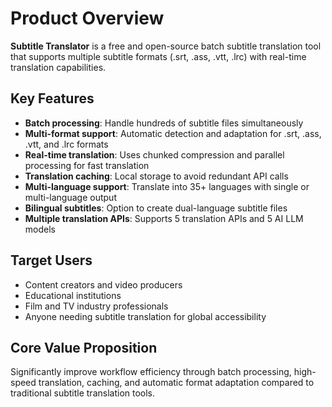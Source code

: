 # Product Overview

**Subtitle Translator** is a free and open-source batch subtitle translation tool that supports multiple subtitle formats (.srt, .ass, .vtt, .lrc) with real-time translation capabilities.

## Key Features
- **Batch processing**: Handle hundreds of subtitle files simultaneously
- **Multi-format support**: Automatic detection and adaptation for .srt, .ass, .vtt, and .lrc formats
- **Real-time translation**: Uses chunked compression and parallel processing for fast translation
- **Translation caching**: Local storage to avoid redundant API calls
- **Multi-language support**: Translate into 35+ languages with single or multi-language output
- **Bilingual subtitles**: Option to create dual-language subtitle files
- **Multiple translation APIs**: Supports 5 translation APIs and 5 AI LLM models

## Target Users
- Content creators and video producers
- Educational institutions
- Film and TV industry professionals
- Anyone needing subtitle translation for global accessibility

## Core Value Proposition
Significantly improve workflow efficiency through batch processing, high-speed translation, caching, and automatic format adaptation compared to traditional subtitle translation tools.